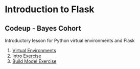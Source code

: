 # Introduction to Flask
## Codeup - Bayes Cohort

Introductory lesson for Python virtual environments and Flask

1. [Virtual Environments](https://github.com/kjeliasen/flask_intro/blob/master/virtual_environments.md)
1. [Intro Exercise](https://github.com/kjeliasen/flask_intro/blob/master/IntroExercise.md)
1. [Build Model Exercise](https://github.com/kjeliasen/flask_intro/blob/master/BuildModelExercise.md)